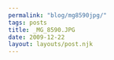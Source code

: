 ```yaml
---
permalink: "blog/mg8590jpg/"
tags: posts
title: _MG_8590.JPG
date: 2009-12-22
layout: layouts/post.njk
---
```


